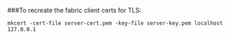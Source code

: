 ###To recreate the fabric client certs for TLS:
```
mkcert -cert-file server-cert.pem -key-file server-key.pem localhost 127.0.0.1
```
